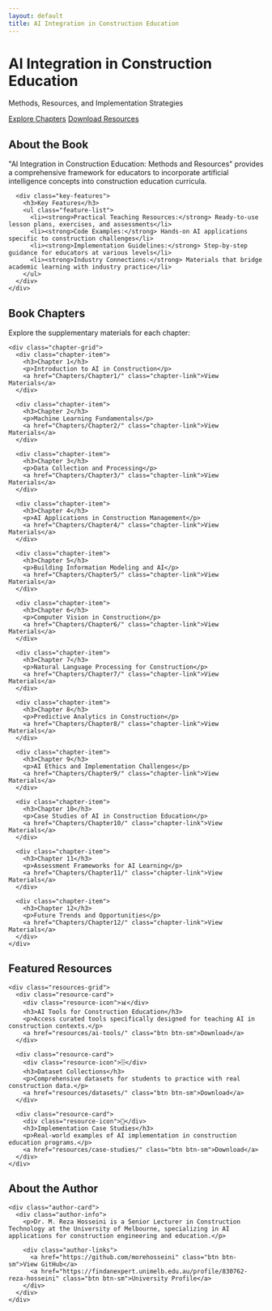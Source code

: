 ```yaml
---
layout: default
title: AI Integration in Construction Education
---
```


<div class="hero-banner">
  <div class="hero-content">
    <h1>AI Integration in Construction Education</h1>
    <p class="subtitle">Methods, Resources, and Implementation Strategies</p>
    <div class="cta-buttons">
      <a href="#explore-chapters" class="btn btn-primary">Explore Chapters</a>
      <a href="#download-resources" class="btn btn-secondary">Download Resources</a>
    </div>
  </div>
</div>

<div class="container">
  <section class="about-section" id="about-book">
    <div class="section-header">
      <h2>About the Book</h2>
    </div>
    <div class="card">
      <p>"AI Integration in Construction Education: Methods and Resources" provides a comprehensive framework for educators to incorporate artificial intelligence concepts into construction education curricula.</p>
      
      <div class="key-features">
        <h3>Key Features</h3>
        <ul class="feature-list">
          <li><strong>Practical Teaching Resources:</strong> Ready-to-use lesson plans, exercises, and assessments</li>
          <li><strong>Code Examples:</strong> Hands-on AI applications specific to construction challenges</li>
          <li><strong>Implementation Guidelines:</strong> Step-by-step guidance for educators at various levels</li>
          <li><strong>Industry Connections:</strong> Materials that bridge academic learning with industry practice</li>
        </ul>
      </div>
    </div>
  </section>

  <section class="chapters-section" id="explore-chapters">
    <div class="section-header">
      <h2>Book Chapters</h2>
      <p>Explore the supplementary materials for each chapter:</p>
    </div>
    
    <div class="chapter-grid">
      <div class="chapter-item">
        <h3>Chapter 1</h3>
        <p>Introduction to AI in Construction</p>
        <a href="Chapters/Chapter1/" class="chapter-link">View Materials</a>
      </div>
      
      <div class="chapter-item">
        <h3>Chapter 2</h3>
        <p>Machine Learning Fundamentals</p>
        <a href="Chapters/Chapter2/" class="chapter-link">View Materials</a>
      </div>
      
      <div class="chapter-item">
        <h3>Chapter 3</h3>
        <p>Data Collection and Processing</p>
        <a href="Chapters/Chapter3/" class="chapter-link">View Materials</a>
      </div>
      
      <div class="chapter-item">
        <h3>Chapter 4</h3>
        <p>AI Applications in Construction Management</p>
        <a href="Chapters/Chapter4/" class="chapter-link">View Materials</a>
      </div>
      
      <div class="chapter-item">
        <h3>Chapter 5</h3>
        <p>Building Information Modeling and AI</p>
        <a href="Chapters/Chapter5/" class="chapter-link">View Materials</a>
      </div>
      
      <div class="chapter-item">
        <h3>Chapter 6</h3>
        <p>Computer Vision in Construction</p>
        <a href="Chapters/Chapter6/" class="chapter-link">View Materials</a>
      </div>
      
      <div class="chapter-item">
        <h3>Chapter 7</h3>
        <p>Natural Language Processing for Construction</p>
        <a href="Chapters/Chapter7/" class="chapter-link">View Materials</a>
      </div>
      
      <div class="chapter-item">
        <h3>Chapter 8</h3>
        <p>Predictive Analytics in Construction</p>
        <a href="Chapters/Chapter8/" class="chapter-link">View Materials</a>
      </div>
      
      <div class="chapter-item">
        <h3>Chapter 9</h3>
        <p>AI Ethics and Implementation Challenges</p>
        <a href="Chapters/Chapter9/" class="chapter-link">View Materials</a>
      </div>
      
      <div class="chapter-item">
        <h3>Chapter 10</h3>
        <p>Case Studies of AI in Construction Education</p>
        <a href="Chapters/Chapter10/" class="chapter-link">View Materials</a>
      </div>
      
      <div class="chapter-item">
        <h3>Chapter 11</h3>
        <p>Assessment Frameworks for AI Learning</p>
        <a href="Chapters/Chapter11/" class="chapter-link">View Materials</a>
      </div>
      
      <div class="chapter-item">
        <h3>Chapter 12</h3>
        <p>Future Trends and Opportunities</p>
        <a href="Chapters/Chapter12/" class="chapter-link">View Materials</a>
      </div>
    </div>
  </section>

  <section class="resources-section" id="download-resources">
    <div class="section-header">
      <h2>Featured Resources</h2>
    </div>
    
    <div class="resources-grid">
      <div class="resource-card">
        <div class="resource-icon">📊</div>
        <h3>AI Tools for Construction Education</h3>
        <p>Access curated tools specifically designed for teaching AI in construction contexts.</p>
        <a href="resources/ai-tools/" class="btn btn-sm">Download</a>
      </div>
      
      <div class="resource-card">
        <div class="resource-icon">🗄️</div>
        <h3>Dataset Collections</h3>
        <p>Comprehensive datasets for students to practice with real construction data.</p>
        <a href="resources/datasets/" class="btn btn-sm">Download</a>
      </div>
      
      <div class="resource-card">
        <div class="resource-icon">📝</div>
        <h3>Implementation Case Studies</h3>
        <p>Real-world examples of AI implementation in construction education programs.</p>
        <a href="resources/case-studies/" class="btn btn-sm">Download</a>
      </div>
    </div>
  </section>

  <section class="author-section" id="about-author">
    <div class="section-header">
      <h2>About the Author</h2>
    </div>
    
    <div class="author-card">
      <div class="author-info">
        <p>Dr. M. Reza Hosseini is a Senior Lecturer in Construction Technology at the University of Melbourne, specializing in AI applications for construction engineering and education.</p>
        
        <div class="author-links">
          <a href="https://github.com/morehosseini" class="btn btn-sm">View GitHub</a>
          <a href="https://findanexpert.unimelb.edu.au/profile/830762-reza-hosseini" class="btn btn-sm">University Profile</a>
        </div>
      </div>
    </div>
  </section>
</div>

<script src="https://kit.fontawesome.com/a076d05399.js" crossorigin="anonymous"></script>

